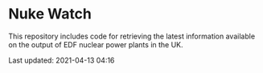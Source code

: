 # Nuke Watch

This repository includes code for retrieving the latest information available on the output of EDF nuclear power plants in the UK.

Last updated: 2021-04-13 04:16